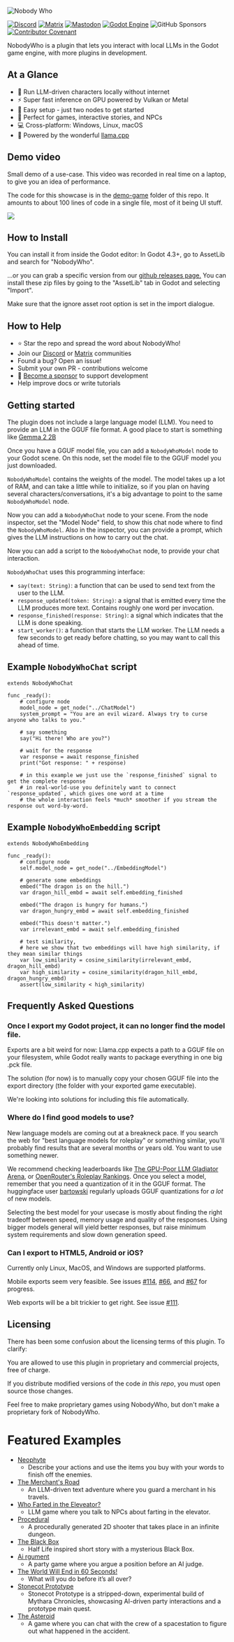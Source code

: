 ![Nobody Who](./assets/banner.png)

[![Discord](https://img.shields.io/discord/1308812521456799765?logo=discord&style=flat-square)](https://discord.gg/qhaMc2qCYB)
[![Matrix](https://img.shields.io/badge/Matrix-000?logo=matrix&logoColor=fff)](https://matrix.to/#/#nobodywho:matrix.org)
[![Mastodon](https://img.shields.io/badge/Mastodon-6364FF?logo=mastodon&logoColor=fff&style=flat-square)](https://mastodon.gamedev.place/@nobodywho)
[![Godot Engine](https://img.shields.io/badge/Godot-%23FFFFFF.svg?logo=godot-engine&style=flat-square)](https://godotengine.org/asset-library/asset/2886)
![GitHub Sponsors](https://img.shields.io/github/sponsors/nobodywho-ooo?style=flat-square)
[![Contributor Covenant](https://img.shields.io/badge/Contributor%20Covenant-2.1-4baaaa.svg?style=flat-square)](CODE_OF_CONDUCT.md) 


NobodyWho is a plugin that lets you interact with local LLMs in the Godot game engine, with more plugins in development.


## At a Glance

* 🏃 Run LLM-driven characters locally without internet
* ⚡ Super fast inference on GPU powered by Vulkan or Metal
* 🔧 Easy setup - just two nodes to get started
* 🎯 Perfect for games, interactive stories, and NPCs
* 💻 Cross-platform: Windows, Linux, macOS
* 🦙 Powered by the wonderful [llama.cpp](https://github.com/ggml-org/llama.cpp)

## Demo video

Small demo of a use-case. This video was recorded in real time on a laptop, to give you an idea of performance.

The code for this showcase is in the [demo-game](./demo-game) folder of this repo. It amounts to about 100 lines of code in a single file, most of it being UI stuff.

![](./assets/foobars-potionshop.gif)

## How to Install

You can install it from inside the Godot editor: In Godot 4.3+, go to AssetLib and search for "NobodyWho".

...or you can grab a specific version from our [github releases page.](https://github.com/nobodywho-ooo/nobodywho/releases) You can install these zip files by going to the "AssetLib" tab in Godot and selecting "Import".

Make sure that the ignore asset root option is set in the import dialogue.

## How to Help 

* ⭐ Star the repo and spread the word about NobodyWho!
* Join our [Discord](https://discord.gg/qhaMc2qCYB) or [Matrix](https://matrix.to/#/#nobodywho:matrix.org) communities
* Found a bug? Open an issue!
* Submit your own PR - contributions welcome
* 💝 [Become a sponsor](https://github.com/sponsors/nobodywho-ooo) to support development
* Help improve docs or write tutorials


## Getting started

The plugin does not include a large language model (LLM). You need to provide an LLM in the GGUF file format. A good place to start is something like [Gemma 2 2B](https://huggingface.co/bartowski/gemma-2-2b-it-GGUF/resolve/main/gemma-2-2b-it-Q4_K_M.gguf)

Once you have a GGUF model file, you can add a `NobodyWhoModel` node to your Godot scene. On this node, set the model file to the GGUF model you just downloaded.

`NobodyWhoModel` contains the weights of the model. The model takes up a lot of RAM, and can take a little while to initialize, so if you plan on having several characters/conversations, it's a big advantage to point to the same `NobodyWhoModel` node.

Now you can add a `NobodyWhoChat` node to your scene. From the node inspector, set the "Model Node" field, to show this chat node where to find the `NobodyWhoModel`.
Also in the inspector, you can provide a prompt, which gives the LLM instructions on how to carry out the chat.

Now you can add a script to the `NobodyWhoChat` node, to provide your chat interaction.

`NobodyWhoChat` uses this programming interface:

- `say(text: String)`: a function that can be used to send text from the user to the LLM.
- `response_updated(token: String)`: a signal that is emitted every time the LLM produces more text. Contains roughly one word per invocation.
- `response_finished(response: String)`: a signal which indicates that the LLM is done speaking.
- `start_worker()`: a function that starts the LLM worker. The LLM needs a few seconds to get ready before chatting, so you may want to call this ahead of time.


## Example `NobodyWhoChat` script

```gdscript
extends NobodyWhoChat

func _ready():
	# configure node
	model_node = get_node("../ChatModel")
	system_prompt = "You are an evil wizard. Always try to curse anyone who talks to you."

	# say something
	say("Hi there! Who are you?")

	# wait for the response
	var response = await response_finished
	print("Got response: " + response)

    # in this example we just use the `response_finished` signal to get the complete response
    # in real-world-use you definitely want to connect `response_updated`, which gives one word at a time
    # the whole interaction feels *much* smoother if you stream the response out word-by-word.
```


## Example `NobodyWhoEmbedding` script

```gdscript
extends NobodyWhoEmbedding

func _ready():
    # configure node
    self.model_node = get_node("../EmbeddingModel")

    # generate some embeddings
    embed("The dragon is on the hill.")
    var dragon_hill_embd = await self.embedding_finished

    embed("The dragon is hungry for humans.")
    var dragon_hungry_embd = await self.embedding_finished

    embed("This doesn't matter.")
    var irrelevant_embd = await self.embedding_finished

    # test similarity,
    # here we show that two embeddings will have high similarity, if they mean similar things
    var low_similarity = cosine_similarity(irrelevant_embd, dragon_hill_embd)
    var high_similarity = cosine_similarity(dragon_hill_embd, dragon_hungry_embd) 
    assert(low_similarity < high_similarity)
```

## Frequently Asked Questions

### Once I export my Godot project, it can no longer find the model file.

Exports are a bit weird for now: Llama.cpp expects a path to a GGUF file on your filesystem, while Godot really wants to package everything in one big .pck file.

The solution (for now) is to manually copy your chosen GGUF file into the export directory (the folder with your exported game executable).

We're looking into solutions for including this file automatically.

### Where do I find good models to use?

New language models are coming out at a breakneck pace. If you search the web for "best language models for roleplay" or something similar, you'll probably find results that are several months or years old. You want to use something newer.

We recommend checking leaderboards like [The GPU-Poor LLM Gladiator Arena](https://huggingface.co/spaces/k-mktr/gpu-poor-llm-arena), or [OpenRouter's Roleplay Rankings](https://openrouter.ai/rankings/roleplay).
Once you select a model, remember that you need a quantization of it in the GGUF format.
The huggingface user [bartowski](https://huggingface.co/bartowski) regularly uploads GGUF quantizations for *a lot* of new models.

Selecting the best model for your usecase is mostly about finding the right tradeoff between speed, memory usage and quality of the responses.
Using bigger models general will yield better responses, but raise minimum system requirements and slow down generation speed.

### Can I export to HTML5, Android or iOS?

Currently only Linux, MacOS, and Windows are supported platforms.

Mobile exports seem very feasible. See issues [#114](https://github.com/nobodywho-ooo/nobodywho/issues/114), [#66](https://github.com/nobodywho-ooo/nobodywho/issues/66), and [#67](https://github.com/nobodywho-ooo/nobodywho/pull/67) for progress.

Web exports will be a bit trickier to get right. See issue [#111](https://github.com/nobodywho-ooo/nobodywho/issues/111).


## Licensing

There has been some confusion about the licensing terms of this plugin. To clarify:

You are allowed to use this plugin in proprietary and commercial projects, free of charge.

If you distribute modified versions of the code *in this repo*, you must open source those changes.

Feel free to make proprietary games using NobodyWho, but don't make a proprietary fork of NobodyWho.


# Featured Examples

* [Neophyte](https://dragoonflypj.itch.io/neophyte)
	* Describe your actions and use the items you buy with your words to finish off the enemies.
* [The Merchant's Road](https://svntax.itch.io/the-merchants-road)
	* An LLM-driven text adventure where you guard a merchant in his travels.
* [Who Farted in the Eleveator?](https://osuika.itch.io/who-farted-in-the-elevator)
	* LLM game where you talk to NPCs about farting in the elevator.
* [Procedural](https://agreene5.itch.io/procedural-gungeon)
	* A procedurally generated 2D shooter that takes place in an infinite dungeon.
* [The Black Box](https://profour.itch.io/the-black-box)
	* Half Life inspired short story with a mysterious Black Box.
* [Ai rgument](https://blueoctopus.itch.io/ai-rgument)
	* A party game where you argue a position before an AI judge.
* [The World Will End in 60 Seconds!](https://coffeepasta.itch.io/the-world-will-end-in-60-seconds)
	* What will you do before it’s all over?
* [Stonecot Prototype](https://windarthouse.itch.io/stonecot-prototype)
	* Stonecot Prototype is a stripped-down, experimental build of Mythara Chronicles, showcasing AI-driven party interactions and a prototype main quest. 
* [The Asteroid](https://github.com/cesare-montresor/TheAsteroid)
    * A game where you can chat with the crew of a spacestation to figure out what happened in the accident.
